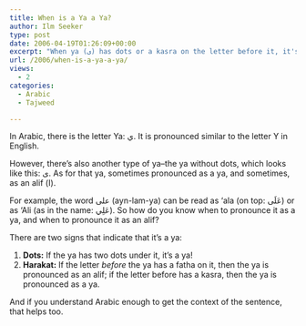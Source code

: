 ```yaml
---
title: When is a Ya a Ya?
author: Ilm Seeker
type: post
date: 2006-04-19T01:26:09+00:00
excerpt: "When ya (ى) has dots or a kasra on the letter before it, it's pronounced as a ya. If there's an alif on the letter before it, it's pronounced as an alif."
url: /2006/when-is-a-ya-a-ya/
views:
  - 2
categories:
  - Arabic
  - Tajweed

---
```

In Arabic, there is the letter Ya: ي. It is pronounced similar to the letter Y in English.

However, there&#8217;s also another type of ya&#8211;the ya without dots, which looks like this: ى. As for that ya, sometimes pronounced as a ya, and sometimes, as an alif (ا).

For example, the word على (ayn-lam-ya) can be read as &#8216;ala (on top: عَلَى) or as &#8216;Ali (as in the name: عَلِي). So how do you know when to pronounce it as a ya, and when to pronounce it as an alif?

There are two signs that indicate that it&#8217;s a ya:

  1. **Dots:** If the ya has two dots under it, it&#8217;s a ya!
  2. **Harakat:** If the letter _before_ the ya has a fatha on it, then the ya is pronounced as an alif; if the letter before has a kasra, then the ya is pronounced as a ya.

And if you understand Arabic enough to get the context of the sentence, that helps too.